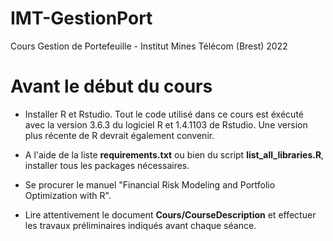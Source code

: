 # IMT-GestionPort
Cours Gestion de Portefeuille - Institut Mines Télécom (Brest) 2022

# Avant le début du cours

- Installer R et Rstudio. Tout le code utilisé dans ce cours est éxécuté avec la version 3.6.3 du logiciel R et 1.4.1103 de Rstudio. Une version plus récente de R devrait également convenir.

- A l'aide de la liste **requirements.txt** ou bien du script **list_all_libraries.R**, installer tous les packages nécessaires.

- Se procurer le manuel "Financial Risk Modeling and Portfolio Optimization with R".

- Lire attentivement le document **Cours/CourseDescription** et effectuer les travaux préliminaires indiqués avant chaque séance.


